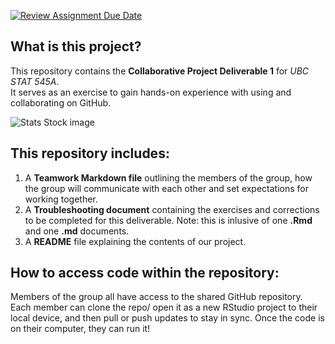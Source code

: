 [![Review Assignment Due Date](https://classroom.github.com/assets/deadline-readme-button-22041afd0340ce965d47ae6ef1cefeee28c7c493a6346c4f15d667ab976d596c.svg)](https://classroom.github.com/a/9EMQ9uX-)

## What is this project? ## 

This repository contains the **Collaborative Project Deliverable 1** for _UBC STAT 545A_.   
It serves as an exercise to gain hands-on experience with using and collaborating on GitHub.

![Stats Stock image](https://media.istockphoto.com/id/1455958730/vector/data-monitoring-and-analysis-on-desktop-tiny-people-with-magnifying-glass-research-graph.jpg?s=612x612&w=0&k=20&c=aL-XEnEBILCzi-qX_7tUn84FH7Ei_YoJTxlcGCY0Vb8=)


<!-- What files are in the project folder / GitHub repository, at a high level?
-->

## This repository includes: ##

1. A **Teamwork Markdown file** outlining the members of the group, how the group will communicate with each other and set expectations for working together. 
2. A **Troubleshooting document** containing the exercises and corrections to be completed for this deliverable. Note: this is inlusive of one **.Rmd** and one **.md** documents. 
3. A **README** file explaining the contents of our project. 


<!-- How can they run code that appears in your folder / GitHub repository? Again, at a high level.
-->

## How to access code within the repository: ##

Members of the group all have access to the shared GitHub repository. Each member can clone the repo/ open it as a new RStudio project to their local device, and then pull or push updates to stay in sync. Once the code is on their computer, they can run it! 
